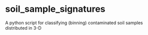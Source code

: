 # soil_sample_signatures
A python script for classifying (binning) contaminated soil samples distributed in 3-D
